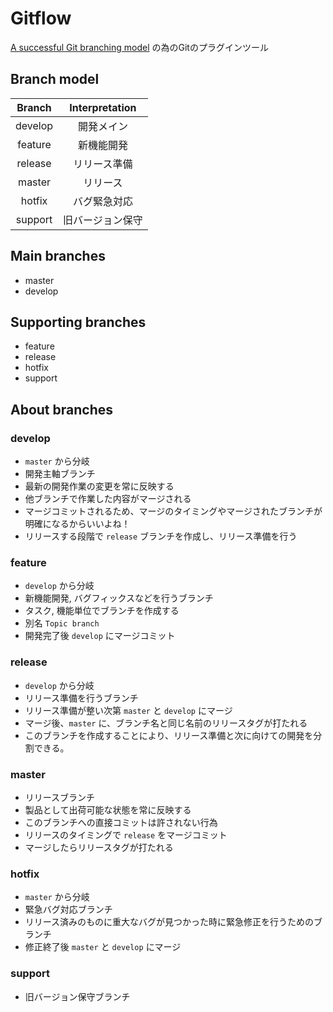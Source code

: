 # Gitflow
[A successful Git branching model](http://nvie.com/posts/a-successful-git-branching-model/) の為のGitのプラグインツール

## Branch model
| Branch  | Interpretation   |
|:-------:|:----------------:|
| develop | 開発メイン        |
| feature | 新機能開発        |
| release | リリース準備      |
| master  | リリース         |
| hotfix  | バグ緊急対応      |
| support | 旧バージョン保守  |

## Main branches
- master
- develop

## Supporting branches
- feature
- release
- hotfix
- support

## About branches

### develop
- `master` から分岐
- 開発主軸ブランチ
- 最新の開発作業の変更を常に反映する
- 他ブランチで作業した内容がマージされる
- マージコミットされるため、マージのタイミングやマージされたブランチが明確になるからいいよね！
- リリースする段階で `release` ブランチを作成し、リリース準備を行う

### feature
- `develop` から分岐
- 新機能開発, バグフィックスなどを行うブランチ
- タスク, 機能単位でブランチを作成する
- 別名 `Topic branch`
- 開発完了後 `develop` にマージコミット

### release
- `develop` から分岐
- リリース準備を行うブランチ
- リリース準備が整い次第 `master` と `develop` にマージ
- マージ後、`master` に、ブランチ名と同じ名前のリリースタグが打たれる
- このブランチを作成することにより、リリース準備と次に向けての開発を分割できる。

### master
- リリースブランチ
- 製品として出荷可能な状態を常に反映する
- このブランチへの直接コミットは許されない行為
- リリースのタイミングで `release` をマージコミット
- マージしたらリリースタグが打たれる

### hotfix
- `master` から分岐
- 緊急バグ対応ブランチ
- リリース済みのものに重大なバグが見つかった時に緊急修正を行うためのブランチ
- 修正終了後 `master` と `develop` にマージ

### support
- 旧バージョン保守ブランチ